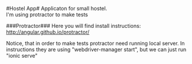 #Hostel App#
Applicaton for small hostel.<br>
I'm using protractor to make tests

###Protractor###
Here you will find install instructions: http://angular.github.io/protractor/

Notice, that in order to make tests protractor need running local server.
In instructions they are using "webdriver-manager start", but we can just run "ionic serve"
